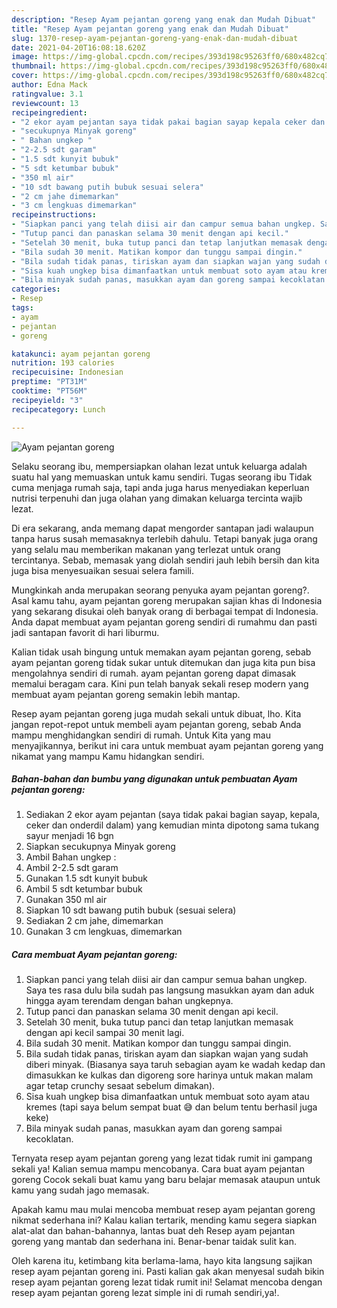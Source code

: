 ```yaml
---
description: "Resep Ayam pejantan goreng yang enak dan Mudah Dibuat"
title: "Resep Ayam pejantan goreng yang enak dan Mudah Dibuat"
slug: 1370-resep-ayam-pejantan-goreng-yang-enak-dan-mudah-dibuat
date: 2021-04-20T16:08:18.620Z
image: https://img-global.cpcdn.com/recipes/393d198c95263ff0/680x482cq70/ayam-pejantan-goreng-foto-resep-utama.jpg
thumbnail: https://img-global.cpcdn.com/recipes/393d198c95263ff0/680x482cq70/ayam-pejantan-goreng-foto-resep-utama.jpg
cover: https://img-global.cpcdn.com/recipes/393d198c95263ff0/680x482cq70/ayam-pejantan-goreng-foto-resep-utama.jpg
author: Edna Mack
ratingvalue: 3.1
reviewcount: 13
recipeingredient:
- "2 ekor ayam pejantan saya tidak pakai bagian sayap kepala ceker dan onderdil dalam yang kemudian minta dipotong sama tukang sayur menjadi 16 bgn"
- "secukupnya Minyak goreng"
- " Bahan ungkep "
- "2-2.5 sdt garam"
- "1.5 sdt kunyit bubuk"
- "5 sdt ketumbar bubuk"
- "350 ml air"
- "10 sdt bawang putih bubuk sesuai selera"
- "2 cm jahe dimemarkan"
- "3 cm lengkuas dimemarkan"
recipeinstructions:
- "Siapkan panci yang telah diisi air dan campur semua bahan ungkep. Saya tes rasa dulu bila sudah pas langsung masukkan ayam dan aduk hingga ayam terendam dengan bahan ungkepnya."
- "Tutup panci dan panaskan selama 30 menit dengan api kecil."
- "Setelah 30 menit, buka tutup panci dan tetap lanjutkan memasak dengan api kecil sampai 30 menit lagi."
- "Bila sudah 30 menit. Matikan kompor dan tunggu sampai dingin."
- "Bila sudah tidak panas, tiriskan ayam dan siapkan wajan yang sudah diberi minyak. (Biasanya saya taruh sebagian ayam ke wadah kedap dan dimasukkan ke kulkas dan digoreng sore harinya untuk makan malam agar tetap crunchy sesaat sebelum dimakan)."
- "Sisa kuah ungkep bisa dimanfaatkan untuk membuat soto ayam atau kremes (tapi saya belum sempat buat 😅 dan belum tentu berhasil juga keke)"
- "Bila minyak sudah panas, masukkan ayam dan goreng sampai kecoklatan."
categories:
- Resep
tags:
- ayam
- pejantan
- goreng

katakunci: ayam pejantan goreng 
nutrition: 193 calories
recipecuisine: Indonesian
preptime: "PT31M"
cooktime: "PT56M"
recipeyield: "3"
recipecategory: Lunch

---
```



![Ayam pejantan goreng](https://img-global.cpcdn.com/recipes/393d198c95263ff0/680x482cq70/ayam-pejantan-goreng-foto-resep-utama.jpg)

Selaku seorang ibu, mempersiapkan olahan lezat untuk keluarga adalah suatu hal yang memuaskan untuk kamu sendiri. Tugas seorang ibu Tidak cuma menjaga rumah saja, tapi anda juga harus menyediakan keperluan nutrisi terpenuhi dan juga olahan yang dimakan keluarga tercinta wajib lezat.

Di era  sekarang, anda memang dapat mengorder santapan jadi walaupun tanpa harus susah memasaknya terlebih dahulu. Tetapi banyak juga orang yang selalu mau memberikan makanan yang terlezat untuk orang tercintanya. Sebab, memasak yang diolah sendiri jauh lebih bersih dan kita juga bisa menyesuaikan sesuai selera famili. 



Mungkinkah anda merupakan seorang penyuka ayam pejantan goreng?. Asal kamu tahu, ayam pejantan goreng merupakan sajian khas di Indonesia yang sekarang disukai oleh banyak orang di berbagai tempat di Indonesia. Anda dapat membuat ayam pejantan goreng sendiri di rumahmu dan pasti jadi santapan favorit di hari liburmu.

Kalian tidak usah bingung untuk memakan ayam pejantan goreng, sebab ayam pejantan goreng tidak sukar untuk ditemukan dan juga kita pun bisa mengolahnya sendiri di rumah. ayam pejantan goreng dapat dimasak memalui beragam cara. Kini pun telah banyak sekali resep modern yang membuat ayam pejantan goreng semakin lebih mantap.

Resep ayam pejantan goreng juga mudah sekali untuk dibuat, lho. Kita jangan repot-repot untuk membeli ayam pejantan goreng, sebab Anda mampu menghidangkan sendiri di rumah. Untuk Kita yang mau menyajikannya, berikut ini cara untuk membuat ayam pejantan goreng yang nikamat yang mampu Kamu hidangkan sendiri.

<!--inarticleads1-->

##### Bahan-bahan dan bumbu yang digunakan untuk pembuatan Ayam pejantan goreng:

1. Sediakan 2 ekor ayam pejantan (saya tidak pakai bagian sayap, kepala, ceker dan onderdil dalam) yang kemudian minta dipotong sama tukang sayur menjadi 16 bgn
1. Siapkan secukupnya Minyak goreng
1. Ambil  Bahan ungkep :
1. Ambil 2-2.5 sdt garam
1. Gunakan 1.5 sdt kunyit bubuk
1. Ambil 5 sdt ketumbar bubuk
1. Gunakan 350 ml air
1. Siapkan 10 sdt bawang putih bubuk (sesuai selera)
1. Sediakan 2 cm jahe, dimemarkan
1. Gunakan 3 cm lengkuas, dimemarkan




<!--inarticleads2-->

##### Cara membuat Ayam pejantan goreng:

1. Siapkan panci yang telah diisi air dan campur semua bahan ungkep. Saya tes rasa dulu bila sudah pas langsung masukkan ayam dan aduk hingga ayam terendam dengan bahan ungkepnya.
1. Tutup panci dan panaskan selama 30 menit dengan api kecil.
1. Setelah 30 menit, buka tutup panci dan tetap lanjutkan memasak dengan api kecil sampai 30 menit lagi.
1. Bila sudah 30 menit. Matikan kompor dan tunggu sampai dingin.
1. Bila sudah tidak panas, tiriskan ayam dan siapkan wajan yang sudah diberi minyak. (Biasanya saya taruh sebagian ayam ke wadah kedap dan dimasukkan ke kulkas dan digoreng sore harinya untuk makan malam agar tetap crunchy sesaat sebelum dimakan).
1. Sisa kuah ungkep bisa dimanfaatkan untuk membuat soto ayam atau kremes (tapi saya belum sempat buat 😅 dan belum tentu berhasil juga keke)
1. Bila minyak sudah panas, masukkan ayam dan goreng sampai kecoklatan.




Ternyata resep ayam pejantan goreng yang lezat tidak rumit ini gampang sekali ya! Kalian semua mampu mencobanya. Cara buat ayam pejantan goreng Cocok sekali buat kamu yang baru belajar memasak ataupun untuk kamu yang sudah jago memasak.

Apakah kamu mau mulai mencoba membuat resep ayam pejantan goreng nikmat sederhana ini? Kalau kalian tertarik, mending kamu segera siapkan alat-alat dan bahan-bahannya, lantas buat deh Resep ayam pejantan goreng yang mantab dan sederhana ini. Benar-benar taidak sulit kan. 

Oleh karena itu, ketimbang kita berlama-lama, hayo kita langsung sajikan resep ayam pejantan goreng ini. Pasti kalian gak akan menyesal sudah bikin resep ayam pejantan goreng lezat tidak rumit ini! Selamat mencoba dengan resep ayam pejantan goreng lezat simple ini di rumah sendiri,ya!.

